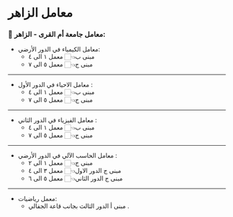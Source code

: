# معامل الزاهر 

### 📌 معامل جامعة أم القرى - الزاهر: 

- معامل الكيمياء في الدور الأرضي:
  - مبنى ب👈🏻 معمل ١ الى ٤ 
  - مبنى ج👈🏻 معمل ٥ الى ٧
  
---

- معامل الاحياء في الدور الأول :
  - مبنى ب👈🏻 معمل ١ الى ٤ 
  - مبنى ج👈🏻 معمل ٥ الى ٧

---

- معامل الفيزياء في الدور الثاني :
  - مبنى ب👈🏻 معمل ١ الى ٤ 
  - مبنى ج👈🏻 معمل ٥ الى ٧

---

- معامل الحاسب الآلي في الدور الأرضي :
  - مبنى ج👈🏻 معمل ١ الى ٢
  - مبنى ج الدور الاول👈🏻 معمل ٣ الى ٤
  - مبنى ج الدور الثاني👈🏻 معمل ٥ الى ٦

---

- معمل رياضيات:
  - مبنى أ الدور الثالث بجانب قاعة الجفالي .